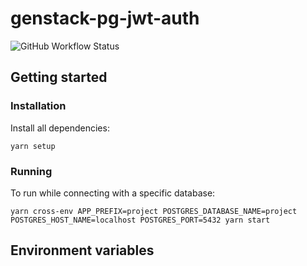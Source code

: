 # genstack-pg-jwt-auth
![GitHub Workflow Status](https://img.shields.io/github/workflow/status/bmd-studio/genstack-pg-jwt-auth/test)

## Getting started

### Installation
Install all dependencies:
```
yarn setup
```

### Running
To run while connecting with a specific database:
```
yarn cross-env APP_PREFIX=project POSTGRES_DATABASE_NAME=project POSTGRES_HOST_NAME=localhost POSTGRES_PORT=5432 yarn start
```

## Environment variables


